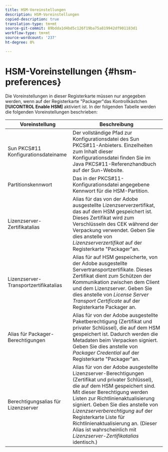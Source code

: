 ```yaml
---
title: HSM-Voreinstellungen
description: HSM-Voreinstellungen
copied-description: true
translation-type: tm+mt
source-git-commit: 89bdda1d4bd5c126f19ba75a819942df901183d1
workflow-type: tm+mt
source-wordcount: '237'
ht-degree: 0%

---
```



# HSM-Voreinstellungen {#hsm-preferences}

Die Voreinstellungen in dieser Registerkarte müssen nur angegeben werden, wenn auf der Registerkarte &quot;Packager&quot;das Kontrollkästchen **[!UICONTROL Enable HSM]** aktiviert ist. In der folgenden Tabelle werden die folgenden Voreinstellungen beschrieben:

| Voreinstellung | Beschreibung |
|---|---|
| Sun PKCS#11 Konfigurationsdateiname | Der vollständige Pfad zur Konfigurationsdatei des Sun PKCS#11-Anbieters. Einzelheiten zum Inhalt dieser Konfigurationsdatei finden Sie im Java PKCS#11-Referenzhandbuch auf der Sun-Website. |
| Partitionskennwort | Das in der PKCS#11-Konfigurationsdatei angegebene Kennwort für die HSM-Partition. |
| Lizenzserver-Zertifikatalias | Alias für das von der Adobe ausgestellte Lizenzserverzertifikat, das auf dem HSM gespeichert ist. Dieses Zertifikat wird zum Verschlüsseln des CEK während der Verpackung verwendet. Geben Sie dies anstelle von *Lizenzserverzertifikat* auf der Registerkarte &quot;Packager&quot;an. |
| Lizenzserver-Transportzertifikatalias | Alias für auf HSM gespeicherte, von der Adobe ausgestellte Servertransportzertifikate. Dieses Zertifikat dient zum Schützen der Kommunikation zwischen dem Client und dem Lizenzserver. Geben Sie dies anstelle von *License Server Transport Certificate* auf der Registerkarte Packager an. |
| Alias für Packager-Berechtigungen | Alias für von der Adobe ausgestellte Paketberechtigung (Zertifikat und privater Schlüssel), die auf dem HSM gespeichert ist. Dadurch werden die Metadaten beim Verpacken signiert. Geben Sie dies anstelle von *Packager Credential* auf der Registerkarte &quot;Packager&quot;an. |
| Berechtigungsalias für Lizenzserver | Alias für von der Adobe ausgestellte Lizenzserver-Berechtigungen (Zertifikat und privater Schlüssel), die auf dem HSM gespeichert sind. Mit dieser Berechtigung werden Listen zur Richtlinienaktualisierung signiert. Geben Sie dies anstelle von *Lizenzserverberechtigung* auf der Registerkarte Liste für Richtlinienaktualisierung an. (Dieser Alias ist wahrscheinlich mit *Lizenzserver-Zertifikatalias* identisch.) |

